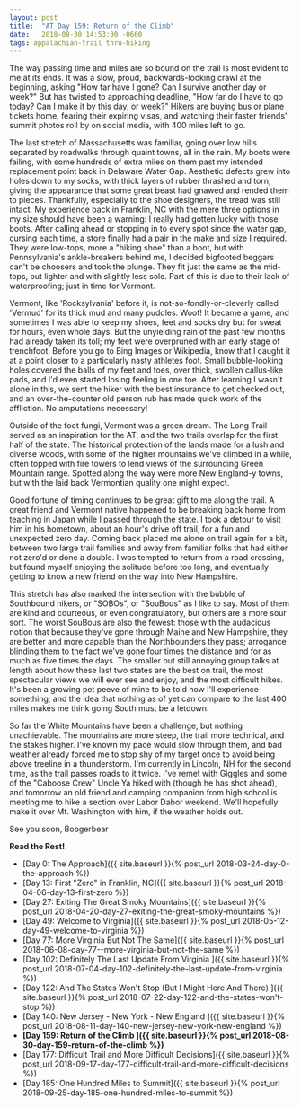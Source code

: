 ```yaml
---
layout: post
title:  "AT Day 159: Return of the Climb"
date:   2018-08-30 14:53:00 -0600
tags: appalachian-trail thru-hiking
---
```


The way passing time and miles are so bound on the trail is most evident to me at its ends. It was a slow, proud, backwards-looking crawl at the beginning, asking "How far have I gone? Can I survive another day or week?" But has twisted to approaching deadline, "How far do I have to go today? Can I make it by this day, or week?" Hikers are buying bus or plane tickets home, fearing their expiring visas, and watching their faster friends' summit photos roll by on social media, with 400 miles left to go.

The last stretch of Massachusetts was familiar, going over low hills separated by roadwalks through quaint towns, all in the rain. My boots were failing, with some hundreds of extra miles on them past my intended replacement point back in Delaware Water Gap. Aesthetic defects grew into holes down to my socks, with thick layers of rubber thrashed and torn, giving the appearance that some great beast had gnawed and rended them to pieces. Thankfully, especially to the shoe designers, the tread was still intact. My experience back in Franklin, NC with the mere three options in my size should have been a warning: I really had gotten lucky with those boots. After calling ahead or stopping in to every spot since the water gap, cursing each time, a store finally had a pair in the make and size I required. They were low-tops, more a "hiking shoe" than a boot, but with Pennsylvania's ankle-breakers behind me, I decided bigfooted beggars can't be choosers and took the plunge. They fit just the same as the mid-tops, but lighter and with slightly less sole. Part of this is due to their lack of waterproofing; just in time for Vermont.

Vermont, like 'Rocksylvania' before it, is not-so-fondly-or-cleverly called 'Vermud' for its thick mud and many puddles. Woof! It became a game, and sometimes I was able to keep my shoes, feet and socks dry but for sweat for hours, even whole days. But the unyielding rain of the past few months had already taken its toll; my feet were overpruned with an early stage of trenchfoot. Before you go to Bing Images or Wikipedia, know that I caught it at a point closer to a particularly nasty athletes foot. Small bubble-looking holes covered the balls of my feet and toes, over thick, swollen callus-like pads, and I'd even started losing feeling in one toe. After learning I wasn't alone in this, we sent the hiker with the best insurance to get checked out, and an over-the-counter old person rub has made quick work of the affliction. No amputations necessary!

Outside of the foot fungi, Vermont was a green dream. The Long Trail served as an inspiration for the AT, and the two trails overlap for the first half of the state. The historical protection of the lands made for a lush and diverse woods, with some of the higher mountains we've climbed in a while, often topped with fire towers to lend views of the surrounding Green Mountain range. Spotted along the way were more New England-y towns, but with the laid back Vermontian quality one might expect.

Good fortune of timing continues to be great gift to me along the trail. A great friend and Vermont native happened to be breaking back home from teaching in Japan while I passed through the state. I took a detour to visit him in his hometown, about an hour's drive off trail, for a fun and unexpected zero day. Coming back placed me alone on trail again for a bit, between two large trail families and away from familiar folks that had either not zero'd or done a double. I was tempted to return from a road crossing, but found myself enjoying the solitude before too long, and eventually getting to know a new friend on the way into New Hampshire.

This stretch has also marked the intersection with the bubble of Southbound hikers, or "SOBOs", or "SouBous" as I like to say. Most of them are kind and courteous, or even congratulatory, but others are a more sour sort. The worst SouBous are also the fewest: those with the audacious notion that because they've gone through Maine and New Hampshire, they are better and more capable than the Northbounders they pass; arrogance blinding them to the fact we've gone four times the distance and for as much as five times the days. The smaller but still annoying group talks at length about how these last two states are the best on trail, the most spectacular views we will ever see and enjoy, and the most difficult hikes. It's been a growing pet peeve of mine to be told how I'll experience something, and the idea that nothing as of yet can compare to the last 400 miles makes me think going South must be a letdown.

So far the White Mountains have been a challenge, but nothing unachievable. The mountains are more steep, the trail more technical, and the stakes higher. I've known my pace would slow through them, and bad weather already forced me to stop shy of my target once to avoid being above treeline in a thunderstorm. I'm currently in Lincoln, NH for the second time, as the trail passes roads to it twice. I've remet with Giggles and some of the "Caboose Crew" Uncle Ya hiked with (though he has shot ahead), and tomorrow an old friend and camping companion from high school is meeting me to hike a section over Labor Dabor weekend. We'll hopefully make it over Mt. Washington with him, if the weather holds out.

See you soon,
Boogerbear

**Read the Rest!**

- [Day 0: The Approach]({{ site.baseurl }}{% post_url 2018-03-24-day-0-the-approach %})
- [Day 13: First "Zero" in Franklin, NC]({{ site.baseurl }}{% post_url 2018-04-06-day-13-first-zero %})
- [Day 27: Exiting The Great Smoky Mountains]({{ site.baseurl }}{% post_url 2018-04-20-day-27-exiting-the-great-smoky-mountains %})
- [Day 49: Welcome to Virginia]({{ site.baseurl }}{% post_url 2018-05-12-day-49-welcome-to-virginia %})
- [Day 77: More Virginia But Not The Same]({{ site.baseurl }}{% post_url 2018-06-08-day-77--more-virginia-but-not-the-same %})
- [Day 102: Definitely The Last Update From Virginia ]({{ site.baseurl }}{% post_url 2018-07-04-day-102-definitely-the-last-update-from-virginia %})
- [Day 122: And The States Won't Stop (But I Might Here And There) ]({{ site.baseurl }}{% post_url 2018-07-22-day-122-and-the-states-won't-stop %})
- [Day 140: New Jersey - New York - New England ]({{ site.baseurl }}{% post_url 2018-08-11-day-140-new-jersey-new-york-new-england %})
- **[Day 159: Return of the Climb ]({{ site.baseurl }}{% post_url 2018-08-30-day-159-return-of-the-climb %})**
- [Day 177: Difficult Trail and More Difficult Decisions]({{ site.baseurl }}{% post_url 2018-09-17-day-177-difficult-trail-and-more-difficult-decisions %})
- [Day 185: One Hundred Miles to Summit]({{ site.baseurl }}{% post_url 2018-09-25-day-185-one-hundred-miles-to-summit %})
